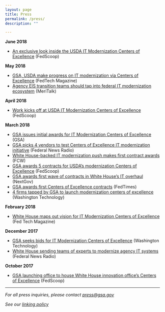 ```yaml
---
layout: page
title: Press
permalink: /press/
description: ""

---
```

**June 2018**
- [An exclusive look inside the USDA IT Modernization Centers of Excellence](https://www.fedscoop.com/usda-it-modernization-centers-of-excellence-white-house-gsa-office-of-american-innovation/) (FedScoop)

**May 2018**
- [GSA, USDA make progress on IT modernization via Centers of Excellence](https://fedtechmagazine.com/article/2018/05/gsa-usda-make-progress-it-modernization-centers-excellence) (FedTech Magazine)
- [Agency EIS transition teams should tap into federal IT modernization ecosystem](https://www.meritalk.com/articles/agency-eis-transition-teams-should-tap-into-federal-it-modernization-ecosystem/) (MeriTalk)

**April 2018**
- [Work kicks off at USDA IT Modernization Centers of Excellence](https://www.fedscoop.com/usda-modernization-centers-excellence-joanne-collins-smee/) (FedScoop)

**March 2018**
- [GSA issues initial awards for IT Modernization Centers of Excellence](https://www.gsa.gov/about-us/newsroom/news-releases/gsa-issues-initial-awards-for-it-modernization-centers-of-excellence) (GSA)
- [GSA picks 4 vendors to test Centers of Excellence IT modernization initiative](https://federalnewsradio.com/cio-news/2018/03/gsa-picks-the-4-vendors-to-test-out-the-centers-of-excellence-it-modernization-initiative/) (Federal News Radio)
- [White House-backed IT modernization push makes first contract awards](https://fcw.com/articles/2018/03/14/gsa-awards-modernization-coe.aspx) (FCW)
- [GSA awards 5 contracts for USDA’s modernization Centers of Excellence](https://www.fedscoop.com/gsa-issues-5-awards-centers-excellence/) (FedScoop)
- [GSA awards first wave of contracts in White House’s IT overhaul](http://www.nextgov.com/it-modernization/2018/03/gsa-awards-first-wave-contracts-white-houses-it-overhaul/146678/) (NextGov)
- [GSA awards first Centers of Excellence contracts](https://www.federaltimes.com/it-networks/2018/03/14/gsa-issues-first-centers-of-excellence-awards/) (FedTimes)
- [4 firms tapped by GSA to launch modernization centers of excellence](https://washingtontechnology.com/blogs/editors-notebook/2018/03/gsa-centers-of-excellence-contracts.aspx) (Washington Technology)

**February 2018**
- [White House maps out vision for IT Modernization Centers of Excellence](https://fedtechmagazine.com/article/2018/02/white-house-maps-out-vision-it-modernization-centers-excellence) (Fed Tech Magazine)

**December 2017**
- [GSA seeks bids for IT Modernization Centers of Excellence](https://washingtontechnology.com/articles/2017/12/21/gsa-modernization-centers-of-excellence.aspx) (Washington Technology)
- [White House sending teams of experts to modernize agency IT systems](https://federalnewsradio.com/digital-government/2017/12/white-house-sending-teams-of-experts-to-modernize-agency-it-systems/) (Federal News Radio)

**October 2017**
- [GSA launching office to house White House innovation office’s Centers of Excellence](https://www.fedscoop.com/gsa-launching-office-house-white-house-innovation-offices-centers-excellence/) (FedScoop)

---

_For all press inquiries, please contact [press@gsa.gov](mailto:press@gsa.gov)_

_See our [linking policy](https://www.gsa.gov/website-information/linking-policy)_

